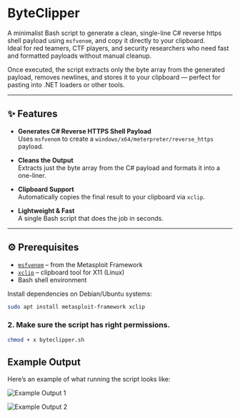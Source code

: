 # ByteClipper

A minimalist Bash script to generate a clean, single-line C# reverse https shell payload using `msfvenom`, and copy it directly to your clipboard.  
Ideal for red teamers, CTF players, and security researchers who need fast and formatted payloads without manual cleanup.

Once executed, the script extracts only the byte array from the generated payload, removes newlines, and stores it to your clipboard — perfect for pasting into .NET loaders or other tools.

---

## ✨ Features

- **Generates C# Reverse HTTPS Shell Payload**  
  Uses `msfvenom` to create a `windows/x64/meterpreter/reverse_https` payload.

- **Cleans the Output**  
  Extracts just the byte array from the C# payload and formats it into a one-liner.

- **Clipboard Support**  
  Automatically copies the final result to your clipboard via `xclip`.

- **Lightweight & Fast**  
  A single Bash script that does the job in seconds.

---

## ⚙️ Prerequisites

- [`msfvenom`](https://www.metasploit.com/) – from the Metasploit Framework  
- [`xclip`](https://linux.die.net/man/1/xclip) – clipboard tool for X11 (Linux)  
- Bash shell environment

Install dependencies on Debian/Ubuntu systems:

```bash
sudo apt install metasploit-framework xclip
```

### 2. Make sure the script has right permissions.

```bash
chmod + x byteclipper.sh
```

## Example Output

Here’s an example of what running the script looks like:

![Example Output 1](https://github.com/Y3llowDuck/byteclipper/blob/main/byteclipper1.png)

![Example Output 2](https://github.com/Y3llowDuck/byteclipper/blob/main/byteclipper2.png)


